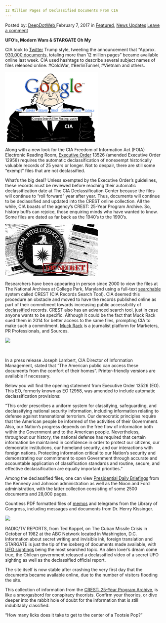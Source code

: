 ```yaml
---
12 Million Pages of Declassified Documents From CIA
---
```

<article class="post-listing post-18016 post type-post status-publish format-standard has-post-thumbnail hentry  tag-2688 tag-cia tag-declassified tag-documents tag-million tag-pages">
    <div class="post-inner">
        <span>Posted by: <a href="https://www.deepdotweb.com/author/admin/" title="">DeepDotWeb </a></span>
    <span>February 7, 2017</span>
    <span>in <a href="https://www.deepdotweb.com/category/deepdot-news/" rel="category tag">Featured</a>, <a href="https://www.deepdotweb.com/category/news-updates/" rel="category tag">News Updates</a></span>
    <span><a href="https://www.deepdotweb.com/2017/02/07/12-million-pages-declassified-documents-cia/#respond">Leave a comment</a></span>
    </p>
    <div class="clear"></div>
    <div class="entry">
    <p><strong>UFO’s, Modern Wars &amp; STARGATE Oh My</strong></p>
    <p>CIA took to <a href="https://www.deepdotweb.com/2016/10/22/introduction-freenet-censorship-resistant-network/">Twitter</a> Trump style, tweeting the announcement that “Approx. <a href="https://twitter.com/CIA/status/821486113038733313/photo/1">930,000 documents</a>, totaling more than 12 million pages” became available online last week. CIA used hashtags to describe several subject names of files released online: #ColdWar, #BerlinTunnel, #Vietnam and others.</p>
    <p><img class="wp-image-18023 aligncenter" src="/imgs/2017/02/word-image.png" /></p>
    <p>Along with a new look for the CIA Freedom of Information Act (FOIA) Electronic Reading Room, <a href="https://www.deepdotweb.com/2017/01/21/governments-secret-internet-killswitch-engaged-protests-across-us/">Executive Order</a> 13526 (amended Executive Order 12958) requires the automatic declassification of nonexempt historically valuable records of 25 years or longer. Not to despair, there are still some “exempt” files that are not declassified.</p>
    <p>What’s the big deal? Unless exempted by the Executive Order’s guidelines, these records must be reviewed before reaching their automatic declassification date at The CIA Declassification Center because the files will continue to “roll forward” year after year. Thus, documents will continue to be declassified and updated into the CREST online collection. All the while, CIA boasts of the agency’s CREST: 25-Year Program Archive. So, history buffs can rejoice, those enquiring minds who have wanted to know. Some files are dated as far back as the 1940’s to the 1990’s.</p>
    <p><img class="wp-image-18024 aligncenter" src="/imgs/2017/02/word-image-10.jpeg" /></p>
    <p>Researchers have been appearing in person since 2000 to view the files at The National Archives at College Park, Maryland using a full-text <a href="https://www.cia.gov/library/readingroom/collection/crest-25-year-program-archive">searchable</a> system called CREST (CIA Records Search Tool). CIA deemed this procedure an obstacle and moved to have the records published online as part of their commitment towards increasing public accessibility of <a href="https://twitter.com/CIA/status/821487183521521664">declassified</a> records. CREST also has an advanced search tool, just in case anyone wants to be specific. Although it could be the fact that Muck Rack sued them in 2014 for better access to the same files, prompting CIA to make such a commitment. <a href="https://muckrack.com/">Muck Rack</a> is a journalist platform for Marketers, PR Professionals, and Sources.</p>
    <p><img class="wp-image-18025 aligncenter" src="/imgs/2017/02/word-image-11.jpeg" srcset="/imgs/2017/02/word-image-11.jpeg 640w, /imgs/2017/02/word-image-11-300x169.jpeg 300w" sizes="(max-width: 640px) 100vw, 640px" /></p>
    <p>&nbsp;</p>
    <p>In a press release Joseph Lambert, CIA Director of Information Management, stated that “The American public can access these documents from the comfort of their homes”. Printer-friendly versions are available if necessary.</p>
    <p>Below you will find the opening statement from Executive Order 13526 (EO). This EO, formerly known as EO 12958, was amended to include automatic declassification provisions:</p>
    <p>“This order prescribes a uniform system for classifying, safeguarding, and declassifying national security information, including information relating to defense against transnational terrorism. Our democratic principles require that the American people be informed of the activities of their Government. Also, our Nation&#8217;s progress depends on the free flow of information both within the Government and to the American people. Nevertheless, throughout our history, the national defense has required that certain information be maintained in confidence in order to protect our citizens, our democratic institutions, our homeland security, and our interactions with foreign nations. Protecting information critical to our Nation&#8217;s security and demonstrating our commitment to open Government through accurate and accountable application of classification standards and routine, secure, and effective declassification are equally important priorities.”</p>
    <p>Among the declassified files, one can view <a href="https://www.cia.gov/library/readingroom/presidents-daily-brief">Presidential Daily Briefings</a> from the Kennedy and Johnson administration as well as the Nixon and Ford administration, with the latter collection consisting of some 2500 documents and 28,000 pages.</p>
    <p>Countless PDF formatted files of <a href="https://www.cia.gov/library/readingroom/collection/library-congress">memos</a> and telegrams from the Library of Congress, including messages and documents from Dr. Henry Kissinger.</p>
    <p><img class="wp-image-18026 aligncenter" src="/imgs/2017/02/word-image-12.jpeg" srcset="/imgs/2017/02/word-image-12.jpeg 460w, /imgs/2017/02/word-image-12-300x168.jpeg 300w" sizes="(max-width: 460px) 100vw, 460px" /></p>
    <p>RADIO/TV REPORTS, from Ted Koppel, on The Cuban Missile Crisis in October of 1982 at the ABC Network located in Washington, D.C. Information about secret writing and invisible ink, foreign translation and STARGATE is just the tip of the iceberg of documents made available, with <a href="https://www.cia.gov/library/readingroom/docs/DOC_0000015475.pdf">UFO sightings</a> being the most searched topic. An alien lover’s dream come true, the Chilean government released a declassified video of a secret UFO sighting as well as the declassified official report.</p>
    <p>The site itself is now stable after crashing the very first day that the documents became available online, due to the number of visitors flooding the site.</p>
    <p>This collection of information from the <a href="https://www.cia.gov/library/readingroom/collection/crest-25-year-program-archive">CREST: 25-Year Program Archive</a>, is like a smorgasbord for conspiracy theorists. Confirm your theories, or dive deeper into the rabbit hole of doubt for the information that is still indubitably classified.</p>
    <p>“How many licks does it take to get to the center of a Tootsie Pop?”</p>
    </div>
    <span style="display:none"><a href="https://www.deepdotweb.com/tag/12/" rel="tag">12</a> <a href="https://www.deepdotweb.com/tag/cia/" rel="tag">cia</a> <a href="https://www.deepdotweb.com/tag/declassified/" rel="tag">declassified</a> <a href="https://www.deepdotweb.com/tag/documents/" rel="tag">documents</a> <a href="https://www.deepdotweb.com/tag/million/" rel="tag">million</a> <a href="https://www.deepdotweb.com/tag/pages/" rel="tag">pages</a></span> <span style="display:none" class="updated">2017-02-07</span>
    <div style="display:none" class="vcard author" itemprop="author" itemscope itemtype="http://schema.org/Person"><strong class="fn" itemprop="name"><a href="https://www.deepdotweb.com/author/admin/" title="Posts by DeepDotWeb" rel="author">DeepDotWeb</a></strong></div>
    </div>
</article>

